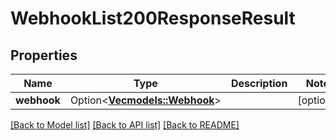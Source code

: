 # WebhookList200ResponseResult

## Properties

Name | Type | Description | Notes
------------ | ------------- | ------------- | -------------
**webhook** | Option<[**Vec<models::Webhook>**](Webhook.md)> |  | [optional]

[[Back to Model list]](../README.md#documentation-for-models) [[Back to API list]](../README.md#documentation-for-api-endpoints) [[Back to README]](../README.md)


